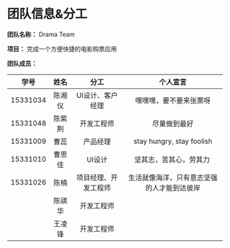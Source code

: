 # 团队信息&分工

**团队名称：** Drama Team

**项目：** 完成一个方便快捷的电影购票应用

**团队成员：**

|    学号    |  姓名  |     分工     |           个人宣言            |
| :------: | :--: | :--------: | :-----------------------: |
| 15331034 | 陈湘仪  | UI设计、客户经理  |        嘿嘿嘿，要不要来张票呀        |
| 15331048 | 陈紫荆  |   开发工程师    |          尽量做到最好           |
| 15331009 |  曹蕊  |    产品经理    | stay hungry, stay foolish |
| 15331010 | 曹思佳  |    UI设计    |   坚其志，苦其心，劳其力    |
| 15331026 |  陈楠  | 项目经理、开发工程师 |   生活就像海洋，只有意志坚强的人才能到达彼岸   |
|          | 陈祺华  |   开发工程师    |                           |
|          | 王凌锋  |   开发工程师    |                           |

